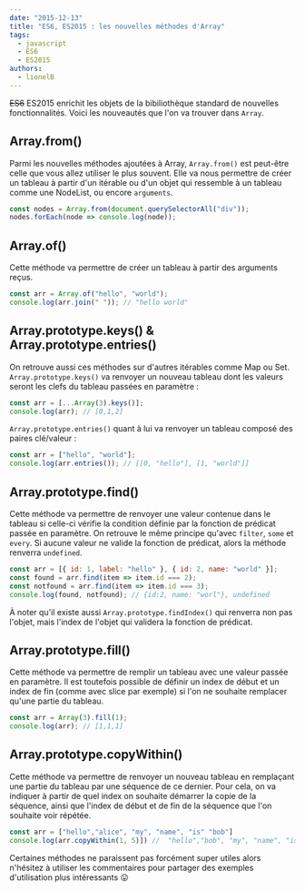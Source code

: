 ```yaml
---
date: "2015-12-13"
title: "ES6, ES2015 : les nouvelles méthodes d'Array"
tags:
  - javascript
  - ES6
  - ES2015
authors:
  - lionelB
---
```


~~ES6~~ ES2015 enrichit les objets de la bibiliothèque standard de nouvelles
fonctionnalités. Voici les nouveautés que l'on va trouver dans `Array`.

## Array.from()

Parmi les nouvelles méthodes ajoutées à Array, `Array.from()` est peut-être
celle que vous allez utiliser le plus souvent. Elle va nous permettre de créer
un tableau à partir d'un itérable ou d'un objet qui ressemble à un tableau comme
une NodeList, ou encore `arguments`.

```javascript
const nodes = Array.from(document.querySelectorAll("div"));
nodes.forEach(node => console.log(node));
```

## Array.of()

Cette méthode va permettre de créer un tableau à partir des arguments reçus.

```javascript
const arr = Array.of("hello", "world");
console.log(arr.join(" ")); // "hello world"
```

## Array.prototype.keys() & Array.prototype.entries()

On retrouve aussi ces méthodes sur d'autres itérables comme Map ou Set.
`Array.prototype.keys()` va renvoyer un nouveau tableau dont les valeurs seront
les clefs du tableau passées en paramètre :

```javascript
const arr = [...Array(3).keys()];
console.log(arr); // [0,1,2]
```

`Array.prototype.entries()` quant à lui va renvoyer un tableau composé des
paires clé/valeur :

```javascript
const arr = ["hello", "world"];
console.log(arr.entries()); // [[0, "hello"], [1, "world"]]
```

## Array.prototype.find()

Cette méthode va permettre de renvoyer une valeur contenue dans le tableau si
celle-ci vérifie la condition définie par la fonction de prédicat passée en
paramètre. On retrouve le même principe qu'avec `filter`, `some` et `every`. Si
aucune valeur ne valide la fonction de prédicat, alors la méthode renverra
`undefined`.

```javascript
const arr = [{ id: 1, label: "hello" }, { id: 2, name: "world" }];
const found = arr.find(item => item.id === 2);
const notfound = arr.find(item => item.id === 3);
console.log(found, notfound); // {id:2, name: "worl"}, undefined
```

À noter qu'il existe aussi `Array.prototype.findIndex()` qui renverra non pas
l'objet, mais l'index de l'objet qui validera la fonction de prédicat.

## Array.prototype.fill()

Cette méthode va permettre de remplir un tableau avec une valeur passée en
paramètre. Il est toutefois possible de définir un index de début et un index de
fin (comme avec slice par exemple) si l'on ne souhaite remplacer qu'une partie
du tableau.

```javascript
const arr = Array(3).fill(1);
console.log(arr); // [1,1,1]
```

## Array.prototype.copyWithin()

Cette méthode va permettre de renvoyer un nouveau tableau en remplaçant une
partie du tableau par une séquence de ce dernier. Pour cela, on va indiquer à
partir de quel index on souhaite démarrer la copie de la séquence, ainsi que
l'index de début et de fin de la séquence que l'on souhaite voir répétée.

```javascript
const arr = ["hello","alice", "my", "name", "is" "bob"]
console.log(arr.copyWithin(1, 5)]) //  "hello","bob", "my", "name", "is" "bob"]
```

Certaines méthodes ne paraissent pas forcément super utiles alors n'hésitez à
utiliser les commentaires pour partager des exemples d'utilisation plus
intéressants 😛
